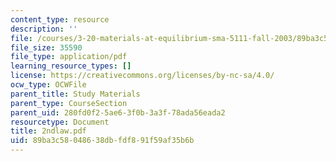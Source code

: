 ```yaml
---
content_type: resource
description: ''
file: /courses/3-20-materials-at-equilibrium-sma-5111-fall-2003/89ba3c58048638dbfdf891f59af35b6b_2ndlaw.pdf
file_size: 35590
file_type: application/pdf
learning_resource_types: []
license: https://creativecommons.org/licenses/by-nc-sa/4.0/
ocw_type: OCWFile
parent_title: Study Materials
parent_type: CourseSection
parent_uid: 280fd0f2-5ae6-3f0b-3a3f-78ada56eada2
resourcetype: Document
title: 2ndlaw.pdf
uid: 89ba3c58-0486-38db-fdf8-91f59af35b6b
---
```

